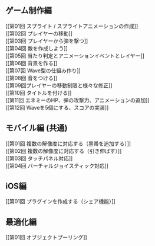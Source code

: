 ## ゲーム制作編

[[第01回 スプライト / スプライトアニメーションの作成]]<br/>
[[第02回 プレイヤーの移動]]<br/>
[[第03回 プレイヤーから弾を撃つ]]<br/>
[[第04回 敵を作成しよう]]<br/>
[[第05回 当たり判定とアニメーションイベントとレイヤー]]<br/>
[[第06回 背景を作る]]<br/>
[[第07回 Wave型の仕組み作り]]<br/>
[[第08回 音をつける]]<br/>
[[第09回プレイヤーの移動制限と様々な修正]]<br/>
[[第10回 タイトルを付ける]]<br/>
[[第11回 エネミーのHP、弾の攻撃力、アニメーションの追加]]<br/>
[[第12回 Waveを5個にする、スコアの実装]]<br/>

## モバイル編 (共通)

[[第01回 複数の解像度に対応する（黒帯を追加する）]]<br/>
[[第02回 複数の解像度に対応する（引き伸ばす）]]<br/>
[[第03回 タッチパネル対応]]<br/>
[[第04回 バーチャルジョイスティック対応]]<br/>

## iOS編

[[第01回 プラグインを作成する（シェア機能）]]

## 最適化編

[[第01回 オブジェクトプーリング]]
